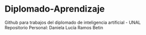# Diplomado-Aprendizaje
Github para trabajos del diplomado de inteligencia artificial - UNAL
Repositorio Personal: Daniela Lucía Ramos Betin 
